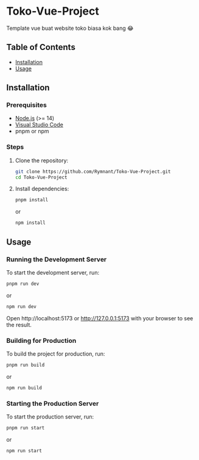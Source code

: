 # Toko-Vue-Project
Template vue buat website toko biasa kok bang 😂

## Table of Contents

- [Installation](#installation)
- [Usage](#usage)

## Installation

### Prerequisites

- [Node.js](https://nodejs.org/en/download) (>= 14)
- [Visual Studio Code](https://code.visualstudio.com/)
- pnpm or npm

### Steps

1. Clone the repository:
    ```sh
    git clone https://github.com/Rymnant/Toko-Vue-Project.git
    cd Toko-Vue-Project
    ```

2. Install dependencies:
    ```sh
    pnpm install
    ```

    or 

    ```sh
    npm install
    ```

## Usage

### Running the Development Server

To start the development server, run:
```sh
pnpm run dev
```

or

```sh
npm run dev
```
Open http://localhost:5173 or http://127.0.0.1:5173 with your browser to see the result.

### Building for Production

To build the project for production, run:
```sh
pnpm run build
```

or

```sh
npm run build
```
### Starting the Production Server

To start the production server, run:
```sh
pnpm run start
```

or

```sh
npm run start
```
